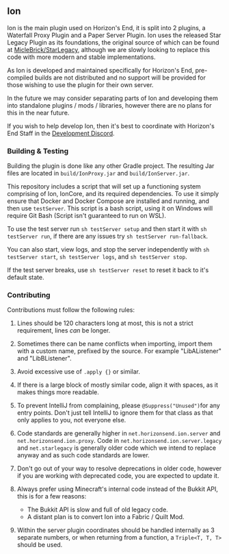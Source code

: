 ## Ion
Ion is the main plugin used on Horizon's End, it is split into 2 plugins, a Waterfall Proxy Plugin and a Paper Server
Plugin. Ion uses the released Star Legacy Plugin as its foundations, the original source of which can be found at
[MicleBrick/StarLegacy](https://github.com/MicleBrick/StarLegacy), although we are slowly looking to replace
this code with more modern and stable implementations.

As Ion is developed and maintained specifically for Horizon's End, pre-compiled builds are not distributed and no
support will be provided for those wishing to use the plugin for their own server.

In the future we may consider separating parts of Ion and developing them into standalone plugins / mods / libraries,
however there are no plans for this in the near future.

If you wish to help develop Ion, then it's best to coordinate with Horizon's End Staff in the
[Development Discord](https://discord.gg/p6mghBKU).

### Building & Testing

Building the plugin is done like any other Gradle project. The resulting Jar files are located in `build/IonProxy.jar`
and `build/IonServer.jar`.

This repository includes a script that will set up a functioning system comprising of Ion, IonCore, and its required
dependencies. To use it simply ensure that Docker and Docker Compose are installed and running, and then use
`testServer`. This script is a bash script, using it on Windows will require Git Bash (Script isn't guaranteed to run on WSL).

To use the test server run `sh testServer setup` and then start it with `sh testServer run`, if there are any issues try
`sh testServer run-fallback`.

You can also start, view logs, and stop the server independently with `sh testServer start`, `sh testServer logs`,
and `sh testServer stop`.

If the test server breaks, use `sh testServer reset` to reset it back to it's default state.

### Contributing

Contributions must follow the following rules:

1) Lines should be 120 characters long at most, this is not a strict requirement, lines *can* be longer.

2) Sometimes there can be name conflicts when importing, import them with a custom name, prefixed by the source. For
   example "LibAListener" and "LibBListener".

3) Avoid excessive use of `.apply {}` or similar.

4) If there is a large block of mostly similar code, align it with spaces, as it makes things more readable.

5) To prevent IntelliJ from complaining, please `@Suppress("Unused")`for any entry points. Don't just tell IntelliJ to
   ignore them for that class as that only applies to you, not everyone else.

6) Code standards are generally higher in `net.horizonsend.ion.server` and `net.horizonsend.ion.proxy`. Code in
   `net.horizonsend.ion.server.legacy` and `net.starlegacy` is generally older code which we intend to replace anyway
   and as such code standards are lower.

7) Don't go out of your way to resolve deprecations in older code, however if you are working with deprecated code, you
   are expected to update it.

8) Always prefer using Minecraft's internal code instead of the Bukkit API, this is for a few reasons:
   - The Bukkit API is slow and full of old legacy code.
   - A distant plan is to convert Ion into a Fabric / Quilt Mod.

9) Within the server plugin coordinates should be handled internally as 3 separate numbers, or when returning from a
    function, a `Triple<T, T, T>` should be used.
